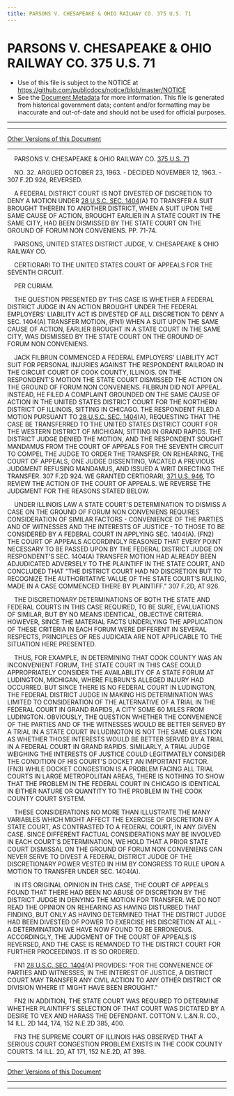 ```yaml
---
title: PARSONS V. CHESAPEAKE & OHIO RAILWAY CO. 375 U.S. 71
---
```


# PARSONS V. CHESAPEAKE & OHIO RAILWAY CO. 375 U.S. 71

* Use of this file is subject to the NOTICE at https://github.com/publicdocs/notice/blob/master/NOTICE
* See the [Document Metadata](../../../index.md) for more information.
  This file is generated from historical government data; content and/or formatting may be inaccurate and out-of-date and should not be used for official purposes.

----------
----------

[Other Versions of this Document](https://publicdocs.github.io/go/links?ns=uslm-x&ref=%2Fus%2Fcourts%2Fscotus%2FusReporter%2F375%2F71)

----------

    PARSONS V. CHESAPEAKE & OHIO RAILWAY CO. [375 U.S. 71][/us/courts/scotus/usReporter/375/71]

    NO. 32.  ARGUED OCTOBER 23, 1963.  - DECIDED NOVEMBER 12, 1963.  - 307 F.2D 924, REVERSED.

    A FEDERAL DISTRICT COURT IS NOT DIVESTED OF DISCRETION TO DENY A MOTION UNDER [28 U.S.C. SEC. 1404][/us/usc/t28/s1404](A) TO TRANSFER A SUIT BROUGHT THEREIN TO ANOTHER DISTRICT, WHEN A SUIT UPON THE SAME CAUSE OF ACTION, BROUGHT EARLIER IN A STATE COURT IN THE SAME CITY, HAD BEEN DISMISSED BY THE STATE COURT ON THE GROUND OF FORUM NON CONVENIENS.  PP. 71-74.

    PARSONS, UNITED STATES DISTRICT JUDGE, V. CHESAPEAKE & OHIO RAILWAY CO.

    CERTIORARI TO THE UNITED STATES COURT OF APPEALS FOR THE SEVENTH CIRCUIT.

    PER CURIAM.

    THE QUESTION PRESENTED BY THIS CASE IS WHETHER A FEDERAL DISTRICT JUDGE IN AN ACTION BROUGHT UNDER THE FEDERAL EMPLOYERS' LIABILITY ACT IS DIVESTED OF ALL DISCRETION TO DENY A SEC. 1404(A) TRANSFER MOTION, (FN1) WHEN A SUIT UPON THE SAME CAUSE OF ACTION, EARLIER BROUGHT IN A STATE COURT IN THE SAME CITY, WAS DISMISSED BY THE STATE COURT ON THE GROUND OF FORUM NON CONVENIENS.

    JACK FILBRUN COMMENCED A FEDERAL EMPLOYERS' LIABILITY ACT SUIT FOR PERSONAL INJURIES AGAINST THE RESPONDENT RAILROAD IN THE CIRCUIT COURT OF COOK COUNTY, ILLINOIS.  ON THE RESPONDENT'S MOTION THE STATE COURT DISMISSED THE ACTION ON THE GROUND OF FORUM NON CONVENIENS.  FILBRUN DID NOT APPEAL.  INSTEAD, HE FILED A COMPLAINT GROUNDED ON THE SAME CAUSE OF ACTION IN THE UNITED STATES DISTRICT COURT FOR THE NORTHERN DISTRICT OF ILLINOIS, SITTING IN CHICAGO.  THE RESPONDENT FILED A MOTION PURSUANT TO [28 U.S.C. SEC. 1404][/us/usc/t28/s1404](A), REQUESTING THAT THE CASE BE TRANSFERRED TO THE UNITED STATES DISTRICT COURT FOR THE WESTERN DISTRICT OF MICHIGAN, SITTING IN GRAND RAPIDS.  THE DISTRICT JUDGE DENIED THE MOTION, AND THE RESPONDENT SOUGHT MANDAMUS FROM THE COURT OF APPEALS FOR THE SEVENTH CIRCUIT TO COMPEL THE JUDGE TO ORDER THE TRANSFER.  ON REHEARING, THE COURT OF APPEALS, ONE JUDGE DISSENTING, VACATED A PREVIOUS JUDGMENT REFUSING MANDAMUS, AND ISSUED A WRIT DIRECTING THE TRANSFER.   307 F.2D 924.  WE GRANTED CERTIORARI, [371 U.S. 946][/us/courts/scotus/usReporter/371/946], TO REVIEW THE ACTION OF THE COURT OF APPEALS.  WE REVERSE THE JUDGMENT FOR THE REASONS STATED BELOW.

    UNDER ILLINOIS LAW A STATE COURT'S DETERMINATION TO DISMISS A CASE ON THE GROUND OF FORUM NON CONVENIENS REQUIRES CONSIDERATION OF SIMILAR FACTORS - CONVENIENCE OF THE PARTIES AND OF WITNESSES AND THE INTERESTS OF JUSTICE - TO THOSE TO BE CONSIDERED BY A FEDERAL COURT IN APPLYING SEC. 1404(A).  (FN2)  THE COURT OF APPEALS ACCORDINGLY REASONED THAT EVERY POINT NECESSARY TO BE PASSED UPON BY THE FEDERAL DISTRICT JUDGE ON RESPONDENT'S SEC. 1404(A) TRANSFER MOTION HAD ALREADY BEEN ADJUDICATED ADVERSELY TO THE PLAINTIFF IN THE STATE COURT, AND CONCLUDED THAT "THE DISTRICT COURT HAD NO DISCRETION BUT TO RECOGNIZE THE AUTHORITATIVE VALUE OF THE STATE COURT'S RULING, MADE IN A CASE COMMENCED THERE BY PLAINTIFF."  307 F.2D, AT 926.

    THE DISCRETIONARY DETERMINATIONS OF BOTH THE STATE AND FEDERAL COURTS IN THIS CASE REQUIRED, TO BE SURE, EVALUATIONS OF SIMILAR, BUT BY NO MEANS IDENTICAL, OBJECTIVE CRITERIA.  HOWEVER, SINCE THE MATERIAL FACTS UNDERLYING THE APPLICATION OF THESE CRITERIA IN EACH FORUM WERE DIFFERENT IN SEVERAL RESPECTS, PRINCIPLES OF RES JUDICATA ARE NOT APPLICABLE TO THE SITUATION HERE PRESENTED.

    THUS, FOR EXAMPLE, IN DETERMINING THAT COOK COUNTY WAS AN INCONVENIENT FORUM, THE STATE COURT IN THIS CASE COULD APPROPRIATELY CONSIDER THE AVAILABILITY OF A STATE FORUM AT LUDINGTON, MICHIGAN, WHERE FILBRUN'S ALLEGED INJURY HAD OCCURRED.  BUT SINCE THERE IS NO FEDERAL COURT IN LUDINGTON, THE FEDERAL DISTRICT JUDGE IN MAKING HIS DETERMINATION WAS LIMITED TO CONSIDERATION OF THE ALTERNATIVE OF A TRIAL IN THE FEDERAL COURT IN GRAND RAPIDS, A CITY SOME 60 MILES FROM LUDINGTON.  OBVIOUSLY, THE QUESTION WHETHER THE CONVENIENCE OF THE PARTIES AND OF THE WITNESSES WOULD BE BETTER SERVED BY A TRIAL IN A STATE COURT IN LUDINGTON IS NOT THE SAME QUESTION AS WHETHER THOSE INTERESTS WOULD BE BETTER SERVED BY A TRIAL IN A FEDERAL COURT IN GRAND RAPIDS.  SIMILARLY, A TRIAL JUDGE WEIGHING THE INTERESTS OF JUSTICE COULD LEGITIMATELY CONSIDER THE CONDITION OF HIS COURT'S DOCKET AN IMPORTANT FACTOR.  (FN3) WHILE DOCKET CONGESTION IS A PROBLEM FACING ALL TRIAL COURTS IN LARGE METROPOLITAN AREAS, THERE IS NOTHING TO SHOW THAT THE PROBLEM IN THE FEDERAL COURT IN CHICAGO IS IDENTICAL IN EITHER NATURE OR QUANTITY TO THE PROBLEM IN THE COOK COUNTY COURT SYSTEM.

    THESE CONSIDERATIONS NO MORE THAN ILLUSTRATE THE MANY VARIABLES WHICH MIGHT AFFECT THE EXERCISE OF DISCRETION BY A STATE COURT, AS CONTRASTED TO A FEDERAL COURT, IN ANY GIVEN CASE.  SINCE DIFFERENT FACTUAL CONSIDERATIONS MAY BE INVOLVED IN EACH COURT'S DETERMINATION, WE HOLD THAT A PRIOR STATE COURT DISMISSAL ON THE GROUND OF FORUM NON CONVENIENS CAN NEVER SERVE TO DIVEST A FEDERAL DISTRICT JUDGE OF THE DISCRETIONARY POWER VESTED IN HIM BY CONGRESS TO RULE UPON A MOTION TO TRANSFER UNDER SEC. 1404(A).

    IN ITS ORIGINAL OPINION IN THIS CASE, THE COURT OF APPEALS FOUND THAT THERE HAD BEEN NO ABUSE OF DISCRETION BY THE DISTRICT JUDGE IN DENYING THE MOTION FOR TRANSFER.  WE DO NOT READ THE OPINION ON REHEARING AS HAVING DISTURBED THAT FINDING, BUT ONLY AS HAVING DETERMINED THAT THE DISTRICT JUDGE HAD BEEN DIVESTED OF POWER TO EXERCISE HIS DISCRETION AT ALL - A DETERMINATION WE HAVE NOW FOUND TO BE ERRONEOUS.  ACCORDINGLY, THE JUDGMENT OF THE COURT OF APPEALS IS REVERSED, AND THE CASE IS REMANDED TO THE DISTRICT COURT FOR FURTHER PROCEEDINGS.  IT IS SO ORDERED.

    FN1  [28 U.S.C. SEC. 1404][/us/usc/t28/s1404](A) PROVIDES:  "FOR THE CONVENIENCE OF PARTIES AND WITNESSES, IN THE INTEREST OF JUSTICE, A DISTRICT COURT MAY TRANSFER ANY CIVIL ACTION TO ANY OTHER DISTRICT OR DIVISION WHERE IT MIGHT HAVE BEEN BROUGHT."

    FN2  IN ADDITION, THE STATE COURT WAS REQUIRED TO DETERMINE WHETHER PLAINTIFF'S SELECTION OF THAT COURT WAS DICTATED BY A DESIRE TO VEX AND HARASS THE DEFENDANT.  COTTON V. L.&N.R. CO., 14 ILL. 2D 144, 174, 152 N.E.2D 385, 400.

    FN3  THE SUPREME COURT OF ILLINOIS HAS OBSERVED THAT A SERIOUS COURT CONGESTION PROBLEM EXISTS IN THE COOK COUNTY COURTS.  14 ILL. 2D, AT 171, 152 N.E.2D, AT 398.

----------

[Other Versions of this Document](https://publicdocs.github.io/go/links?ns=uslm-x&ref=%2Fus%2Fcourts%2Fscotus%2FusReporter%2F375%2F71)

----------
----------

[/us/courts/scotus/usReporter/375/71]: https://publicdocs.github.io/go/links?ns=uslm-x&ref=%2Fus%2Fcourts%2Fscotus%2FusReporter%2F375%2F71
[/us/usc/t28/s1404]: https://publicdocs.github.io/go/links?ns=uslm&ref=%2Fus%2Fusc%2Ft28%2Fs1404
[/us/usc/t28/s1404]: https://publicdocs.github.io/go/links?ns=uslm&ref=%2Fus%2Fusc%2Ft28%2Fs1404
[/us/courts/scotus/usReporter/371/946]: https://publicdocs.github.io/go/links?ns=uslm-x&ref=%2Fus%2Fcourts%2Fscotus%2FusReporter%2F371%2F946
[/us/usc/t28/s1404]: https://publicdocs.github.io/go/links?ns=uslm&ref=%2Fus%2Fusc%2Ft28%2Fs1404


